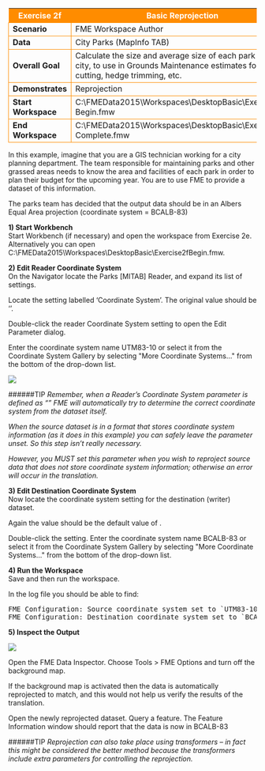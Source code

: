 <table style="border-spacing: 0px">
<tr>
<th style="background-color:darkorange;color:white">Exercise 2f</th>
<th style="background-color:darkorange;color:white">Basic Reprojection</th>
</tr>

<tr>
<td style="border: 1px solid darkorange; font-weight: bold">Scenario</td>
<td style="border: 1px solid darkorange">FME Workspace Author</td>
</tr>

<tr>
<td style="border: 1px solid darkorange; font-weight: bold">Data</td>
<td style="border: 1px solid darkorange">City Parks (MapInfo TAB)</td>
</tr>

<tr>
<td style="border: 1px solid darkorange; font-weight: bold">Overall Goal</td>
<td style="border: 1px solid darkorange">Calculate the size and average size of each park in the city, to use in Grounds Maintenance estimates for grass cutting, hedge trimming, etc.</td>
</tr>

<tr>
<td style="border: 1px solid darkorange; font-weight: bold">Demonstrates</td>
<td style="border: 1px solid darkorange">Reprojection</td>
</tr>

<tr>
<td style="border: 1px solid darkorange; font-weight: bold">Start Workspace</td>
<td style="border: 1px solid darkorange">C:\FMEData2015\Workspaces\DesktopBasic\Exercise2f-Begin.fmw</td>
</tr>

<tr>
<td style="border: 1px solid darkorange; font-weight: bold">End Workspace</td>
<td style="border: 1px solid darkorange">C:\FMEData2015\Workspaces\DesktopBasic\Exercise2f-Complete.fmw</td>
</tr>

</table>

In this example, imagine that you are a GIS technician working for a city planning department. The team responsible for maintaining parks and other grassed areas needs to know the area and facilities of each park in order to plan their budget for the upcoming year. You are to use FME to provide a dataset of this information.

The parks team has decided that the output data should be in an Albers Equal Area projection (coordinate system = BCALB-83)


**1) Start Workbench**
<br>Start Workbench (if necessary) and open the workspace from Exercise 2e. Alternatively you can open C:\FMEData2015\Workspaces\DesktopBasic\Exercise2fBegin.fmw.


**2) Edit Reader Coordinate System**
<br>On the Navigator locate the Parks [MITAB] Reader, and expand its list of settings.

Locate the setting labelled ‘Coordinate System’. The original value should be ‘<not set>’.

Double-click the reader Coordinate System setting to open the Edit Parameter dialog.

Enter the coordinate system name UTM83-10 or select it from the Coordinate System Gallery by selecting "More Coordinate Systems..." from the bottom of the drop-down list.

![](https://raw.githubusercontent.com/FMEEvangelist/FME-Desktop-Basic-Training-Manual-Images/master/Img2.60.CoordinateSystemParameterSetting.jpg)

######TIP
*Remember, when a Reader’s Coordinate System parameter is defined as “<not set>” FME will automatically try to determine the correct coordinate system from the dataset itself.*

*When the source dataset is in a format that stores coordinate system information (as it does in this example) you can safely leave the parameter unset. So this step isn’t really necessary.*

*However, you MUST set this parameter when you wish to reproject source data that does not store coordinate system information; otherwise an error will occur in the translation.*


**3) Edit Destination Coordinate System**
<br>Now locate the coordinate system setting for the destination (writer) dataset.

Again the value should be the default value of <not set>.

Double-click the setting. Enter the coordinate system name BCALB-83 or select it from the Coordinate System Gallery by selecting "More Coordinate Systems..." from the bottom of the drop-down list.


**4) Run the Workspace**
<br>Save and then run the workspace.

In the log file you should be able to find:

<pre>
FME Configuration: Source coordinate system set to `UTM83-10'
FME Configuration: Destination coordinate system set to `BCALB-83'
</pre>


**5) Inspect the Output**

![](https://raw.githubusercontent.com/FMEEvangelist/FME-Desktop-Basic-Training-Manual-Images/master/Img2.61.CoordinateSystemInDI.jpg)

Open the FME Data Inspector. Choose Tools > FME Options and turn off the background map. 

If the background map is activated then the data is automatically reprojected to match, and this would not help us verify the results of the translation.

Open the newly reprojected dataset. Query a feature. The Feature Information window should report that the data is now in BCALB-83


######TIP
*Reprojection can also take place using transformers – in fact this might be considered the better method because the transformers include extra parameters for controlling the reprojection.*